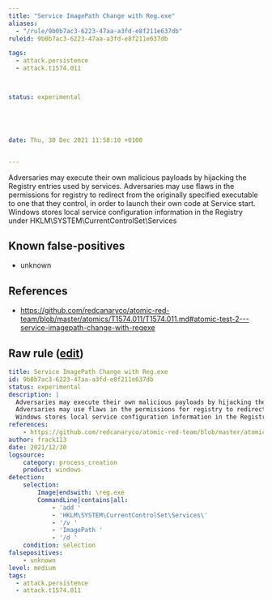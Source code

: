 ```yaml
---
title: "Service ImagePath Change with Reg.exe"
aliases:
  - "/rule/9b0b7ac3-6223-47aa-a3fd-e8f211e637db"
ruleid: 9b0b7ac3-6223-47aa-a3fd-e8f211e637db

tags:
  - attack.persistence
  - attack.t1574.011



status: experimental





date: Thu, 30 Dec 2021 11:58:10 +0100


---
```


Adversaries may execute their own malicious payloads by hijacking the Registry entries used by services.
Adversaries may use flaws in the permissions for registry to redirect from the originally specified executable to one that they control, in order to launch their own code at Service start.
Windows stores local service configuration information in the Registry under HKLM\SYSTEM\CurrentControlSet\Services


<!--more-->


## Known false-positives

* unknown



## References

* https://github.com/redcanaryco/atomic-red-team/blob/master/atomics/T1574.011/T1574.011.md#atomic-test-2---service-imagepath-change-with-regexe


## Raw rule ([edit](https://github.com/SigmaHQ/sigma/edit/master/rules/windows/process_creation/proc_creation_win_reg_service_imagepath_change.yml))
```yaml
title: Service ImagePath Change with Reg.exe
id: 9b0b7ac3-6223-47aa-a3fd-e8f211e637db
status: experimental
description: |
  Adversaries may execute their own malicious payloads by hijacking the Registry entries used by services.
  Adversaries may use flaws in the permissions for registry to redirect from the originally specified executable to one that they control, in order to launch their own code at Service start.
  Windows stores local service configuration information in the Registry under HKLM\SYSTEM\CurrentControlSet\Services
references:
    - https://github.com/redcanaryco/atomic-red-team/blob/master/atomics/T1574.011/T1574.011.md#atomic-test-2---service-imagepath-change-with-regexe
author: frack113
date: 2021/12/30
logsource:
    category: process_creation
    product: windows
detection:
    selection:
        Image|endswith: \reg.exe 
        CommandLine|contains|all:
            - 'add '
            - 'HKLM\SYSTEM\CurrentControlSet\Services\'
            - '/v '
            - 'ImagePath '
            - '/d '
    condition: selection
falsepositives:
    - unknown
level: medium
tags:
  - attack.persistence
  - attack.t1574.011
```
